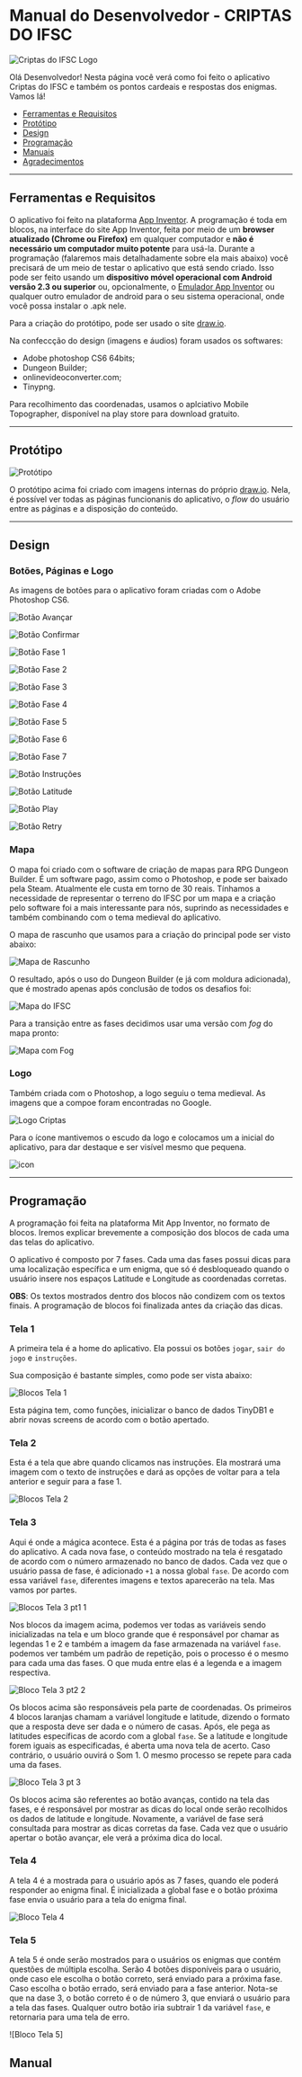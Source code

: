 # Manual do Desenvolvedor - CRIPTAS DO IFSC

![Criptas do IFSC Logo](https://github.com/PJI29001/treasure-hunt/blob/master/img/logo-criptas.jpeg)

 Olá Desenvolvedor! Nesta página você verá como foi feito o aplicativo Criptas do IFSC e também os pontos cardeais e respostas dos enigmas. Vamos lá!

- [Ferramentas e Requisitos](#ferramentas-e-requisitos)
- [Protótipo](#prototipo)
- [Design](#design)
- [Programação](#programacao)
- [Manuais](#manuais)
- [Agradecimentos](#agradecimentos)

---

## Ferramentas e Requisitos

O aplicativo foi feito na plataforma [App Inventor](http://appinventor.mit.edu/explore/). A programação é toda em blocos, na interface do site App Inventor, feita por meio de um **browser atualizado (Chrome ou Firefox)** em qualquer computador e **não é necessário um computador muito potente** para usá-la. Durante a programação (falaremos mais detalhadamente sobre ela mais abaixo) você precisará de um meio de testar o aplicativo que está sendo criado. Isso pode ser feito usando um **dispositivo móvel operacional com Android versão 2.3 ou superior** ou, opcionalmente, o [Emulador App Inventor](http://appinventor.mit.edu/explore/ai2/setup-emulator.html) ou qualquer outro emulador de android para o seu sistema operacional, onde você possa instalar o .apk nele.

Para a criação do protótipo, pode ser usado o site [draw.io](https://www.draw.io/).

Na confeccção do design (imagens e áudios) foram usados os softwares:

- Adobe photoshop CS6 64bits;
- Dungeon Builder;
- onlinevideoconverter.com;
- Tinypng.

Para recolhimento das coordenadas, usamos o aplciativo Mobile Topographer, disponível na play store para download gratuito.

---

## Protótipo

![Protótipo](https://github.com/PJI29001/treasure-hunt/blob/master/img/prototype.png)

O protótipo acima foi criado com imagens internas do próprio [draw.io](https://www.draw.io/). Nela, é possível ver todas as páginas funcionanis do aplicativo, o *flow* do usuário entre as páginas e a disposição do conteúdo.

---

## Design

### Botões, Páginas e Logo

As imagens de botões para o aplicativo foram criadas com o Adobe Photoshop CS6.

![Botão Avançar](https://github.com/PJI29001/treasure-hunt/blob/master/img/bot-advance.png)

![Botão Confirmar](https://github.com/PJI29001/treasure-hunt/blob/master/img/bot-confirm.png)

![Botão Fase 1](https://github.com/PJI29001/treasure-hunt/blob/master/img/bot-fase1.png)

![Botão Fase 2](https://github.com/PJI29001/treasure-hunt/blob/master/img/bot-fase2.png)

![Botão Fase 3](https://github.com/PJI29001/treasure-hunt/blob/master/img/bot-fase3.png)

![Botão Fase 4](https://github.com/PJI29001/treasure-hunt/blob/master/img/bot-fase4.png)

![Botão Fase 5](https://github.com/PJI29001/treasure-hunt/blob/master/img/bot-fase5.png)

![Botão Fase 6](https://github.com/PJI29001/treasure-hunt/blob/master/img/bot-fase6.png)

![Botão Fase 7](https://github.com/PJI29001/treasure-hunt/blob/master/img/bot-fase7.png)

![Botão Instruções](https://github.com/PJI29001/treasure-hunt/blob/master/img/bot-instructions.png)

![Botão Latitude](https://github.com/PJI29001/treasure-hunt/blob/master/img/bot-latitude.png)

![Botão Play](https://github.com/PJI29001/treasure-hunt/blob/master/img/bot-play.png)

![Botão Retry](https://github.com/PJI29001/treasure-hunt/blob/master/img/bot-retry.png)

### Mapa

O mapa foi criado com o software de criação de mapas para RPG Dungeon Builder. É um software pago, assim como o Photoshop, e pode ser baixado pela Steam. Atualmente ele custa em torno de 30 reais.
Tínhamos a necessidade de representar o terreno do IFSC por um mapa e a criação pelo software foi a mais interessante para nós, suprindo as necessidades e também combinando com o tema medieval do aplicativo.

O mapa de rascunho que usamos para a criação do principal pode ser visto abaixo:

![Mapa de Rascunho](https://github.com/PJI29001/treasure-hunt/blob/master/img/mapa-ifsc.png)

O resultado, após o uso do Dungeon Builder (e já com moldura adicionada), que é mostrado apenas após conclusão de todos os desafios foi:

![Mapa do IFSC](https://github.com/PJI29001/treasure-hunt/blob/master/img/map-moldura.png)

Para a transição entre as fases decidimos usar uma versão com *fog* do mapa pronto:

![Mapa com Fog](https://github.com/PJI29001/treasure-hunt/blob/master/img/map-fog.png)

### Logo

Também criada com o Photoshop, a logo seguiu o tema medieval. As imagens que a compoe foram encontradas no Google.

![Logo Criptas](https://github.com/PJI29001/treasure-hunt/blob/master/img/logo-criptas.jpeg)

Para o ícone mantivemos o escudo da logo e colocamos um a inicial do aplicativo, para dar destaque e ser visível mesmo que pequena.

![icon](https://github.com/PJI29001/treasure-hunt/blob/master/img/icon.png)

---

## Programação

A programação foi feita na plataforma Mit App Inventor, no formato de blocos. Iremos explicar brevemente a composição dos blocos de cada uma das telas do aplicativo.

O aplicativo é composto por 7 fases. Cada uma das fases possui dicas para uma localização específica e um enigma, que só é desbloqueado quando o usuário insere nos espaços Latitude e Longitude as coordenadas corretas.

**OBS**: Os textos mostrados dentro dos blocos não condizem com os textos finais. A programação de blocos foi finalizada antes da criação das dicas.

### Tela 1

A primeira tela é a home do aplicativo. Ela possui os botões `jogar`, `sair do jogo` e `instruções`.

Sua composição é bastante simples, como pode ser vista abaixo:

![Blocos Tela 1](https://github.com/PJI29001/treasure-hunt/blob/master/img/prog/prog-screen1.png)

Esta página tem, como funções, inicializar o banco de dados TinyDB1 e abrir novas screens de acordo com o botão apertado.

### Tela 2

Esta é a tela que abre quando clicamos nas instruções. Ela mostrará uma imagem com o texto de instruções e dará as opções de voltar para a tela anterior e seguir para a fase 1.

![Blocos Tela 2](https://github.com/PJI29001/treasure-hunt/blob/master/img/prog/prog-screen2.png)

### Tela 3

Aqui é onde a mágica acontece. Esta é a página por trás de todas as fases do aplicativo. A cada nova fase, o conteúdo mostrado na tela é resgatado de acordo com o número armazenado no banco de dados. Cada vez que o usuário passa de fase, é adicionado `+1` a nossa global `fase`. De acordo com essa variável `fase`, diferentes imagens e textos aparecerão na tela. Mas vamos por partes.

![Blocos Tela 3 pt1 1](https://github.com/PJI29001/treasure-hunt/blob/master/img/prog/prog-screen3-pt1.png)

Nos blocos da imagem acima, podemos ver todas as variáveis sendo inicializadas na tela e um bloco grande que é responsável por chamar as legendas 1 e 2 e também a imagem da fase armazenada na variável `fase`. podemos ver também um padrão de repetição, pois o processo é o mesmo para cada uma das fases. O que muda entre elas é a legenda e a imagem respectiva.

![Bloco Tela 3 pt2 2](https://github.com/PJI29001/treasure-hunt/blob/master/img/prog/prog-screen3-pt2.png)

Os blocos acima são responsáveis pela parte de coordenadas. Os primeiros 4 blocos laranjas chamam a variável longitude e latitude, dizendo o formato que a resposta deve ser dada e o número de casas.
Após, ele pega as latitudes específicas de acordo com a global `fase`. Se a latitude e longitude forem iguais as especificadas, é aberta uma nova tela de acerto. Caso contrário, o usuário ouvirá o Som 1. O mesmo processo se repete para cada uma da fases.

![Bloco Tela 3 pt 3](https://github.com/PJI29001/treasure-hunt/blob/master/img/prog/prog-screen3-pt3.png)

Os blocos acima são referentes ao botão avanças, contido na tela das fases, e é responsável por mostrar as dicas do local onde serão recolhidos os dados de latitude e longitude. Novamente, a variável de fase será consultada para mostrar as dicas corretas da fase. Cada vez que o usuário apertar o botão avançar, ele verá a próxima dica do local.

### Tela 4

A tela 4 é a mostrada para o usuário após as 7 fases, quando ele poderá responder ao enigma final. É inicializada a global fase e o botão próxima fase envia o usuário para a tela do enigma final.

![Bloco Tela 4](https://github.com/PJI29001/treasure-hunt/blob/master/img/prog/prog-screen4.png)

### Tela 5

A tela 5 é onde serão mostrados para o usuários os enigmas que contém questões de múltipla escolha. Serão 4 botões disponíveis para o usuário, onde caso ele escolha o botão correto, será enviado para a próxima fase. Caso escolha o botão errado, será enviado para a fase anterior. Nota-se que na dase 3, o botão correto é o de número 3, que enviará o usuário para a tela das fases. Qualquer outro botão iria subtrair 1 da variável `fase`, e retornaria para uma tela de erro.

![Bloco Tela 5]

## Manual
